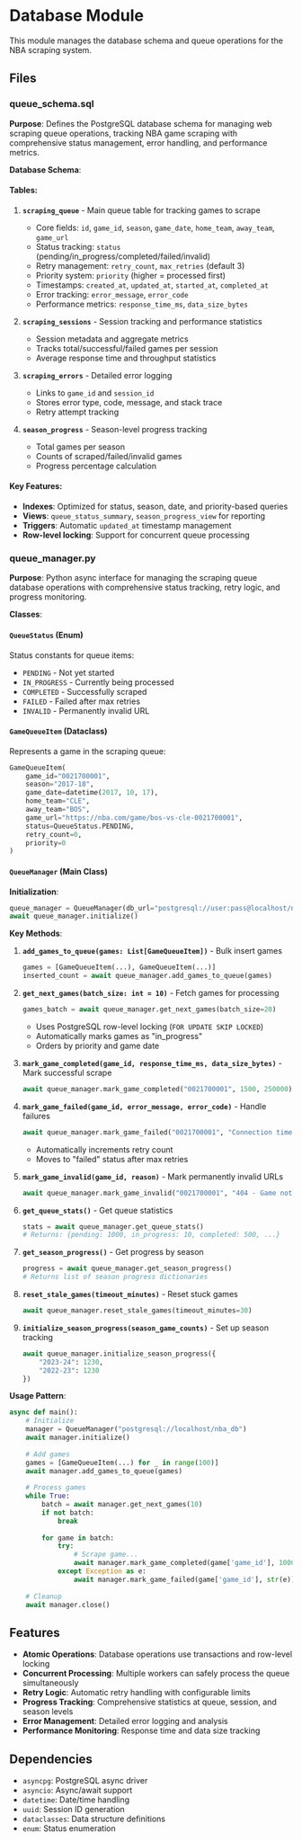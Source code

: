 # Database Module

This module manages the database schema and queue operations for the NBA scraping system.

## Files

### queue_schema.sql

**Purpose**: Defines the PostgreSQL database schema for managing web scraping queue operations, tracking NBA game scraping with comprehensive status management, error handling, and performance metrics.

**Database Schema**:

#### Tables:

1. **`scraping_queue`** - Main queue table for tracking games to scrape
   - Core fields: `id`, `game_id`, `season`, `game_date`, `home_team`, `away_team`, `game_url`
   - Status tracking: `status` (pending/in_progress/completed/failed/invalid)
   - Retry management: `retry_count`, `max_retries` (default 3)
   - Priority system: `priority` (higher = processed first)
   - Timestamps: `created_at`, `updated_at`, `started_at`, `completed_at`
   - Error tracking: `error_message`, `error_code`
   - Performance metrics: `response_time_ms`, `data_size_bytes`

2. **`scraping_sessions`** - Session tracking and performance statistics
   - Session metadata and aggregate metrics
   - Tracks total/successful/failed games per session
   - Average response time and throughput statistics

3. **`scraping_errors`** - Detailed error logging
   - Links to `game_id` and `session_id`
   - Stores error type, code, message, and stack trace
   - Retry attempt tracking

4. **`season_progress`** - Season-level progress tracking
   - Total games per season
   - Counts of scraped/failed/invalid games
   - Progress percentage calculation

#### Key Features:
- **Indexes**: Optimized for status, season, date, and priority-based queries
- **Views**: `queue_status_summary`, `season_progress_view` for reporting
- **Triggers**: Automatic `updated_at` timestamp management
- **Row-level locking**: Support for concurrent queue processing

### queue_manager.py

**Purpose**: Python async interface for managing the scraping queue database operations with comprehensive status tracking, retry logic, and progress monitoring.

**Classes**:

#### `QueueStatus` (Enum)
Status constants for queue items:
- `PENDING` - Not yet started
- `IN_PROGRESS` - Currently being processed
- `COMPLETED` - Successfully scraped
- `FAILED` - Failed after max retries
- `INVALID` - Permanently invalid URL

#### `GameQueueItem` (Dataclass)
Represents a game in the scraping queue:
```python
GameQueueItem(
    game_id="0021700001",
    season="2017-18",
    game_date=datetime(2017, 10, 17),
    home_team="CLE",
    away_team="BOS",
    game_url="https://nba.com/game/bos-vs-cle-0021700001",
    status=QueueStatus.PENDING,
    retry_count=0,
    priority=0
)
```

#### `QueueManager` (Main Class)

**Initialization**:
```python
queue_manager = QueueManager(db_url="postgresql://user:pass@localhost/nba_db")
await queue_manager.initialize()
```

**Key Methods**:

1. **`add_games_to_queue(games: List[GameQueueItem])`** - Bulk insert games
   ```python
   games = [GameQueueItem(...), GameQueueItem(...)]
   inserted_count = await queue_manager.add_games_to_queue(games)
   ```

2. **`get_next_games(batch_size: int = 10)`** - Fetch games for processing
   ```python
   games_batch = await queue_manager.get_next_games(batch_size=20)
   ```
   - Uses PostgreSQL row-level locking (`FOR UPDATE SKIP LOCKED`)
   - Automatically marks games as "in_progress" 
   - Orders by priority and game date

3. **`mark_game_completed(game_id, response_time_ms, data_size_bytes)`** - Mark successful scrape
   ```python
   await queue_manager.mark_game_completed("0021700001", 1500, 250000)
   ```

4. **`mark_game_failed(game_id, error_message, error_code)`** - Handle failures
   ```python
   await queue_manager.mark_game_failed("0021700001", "Connection timeout", 504)
   ```
   - Automatically increments retry count
   - Moves to "failed" status after max retries

5. **`mark_game_invalid(game_id, reason)`** - Mark permanently invalid URLs
   ```python
   await queue_manager.mark_game_invalid("0021700001", "404 - Game not found")
   ```

6. **`get_queue_stats()`** - Get queue statistics
   ```python
   stats = await queue_manager.get_queue_stats()
   # Returns: {pending: 1000, in_progress: 10, completed: 500, ...}
   ```

7. **`get_season_progress()`** - Get progress by season
   ```python
   progress = await queue_manager.get_season_progress()
   # Returns list of season progress dictionaries
   ```

8. **`reset_stale_games(timeout_minutes)`** - Reset stuck games
   ```python
   await queue_manager.reset_stale_games(timeout_minutes=30)
   ```

9. **`initialize_season_progress(season_game_counts)`** - Set up season tracking
   ```python
   await queue_manager.initialize_season_progress({
       "2023-24": 1230,
       "2022-23": 1230
   })
   ```

**Usage Pattern**:
```python
async def main():
    # Initialize
    manager = QueueManager("postgresql://localhost/nba_db")
    await manager.initialize()
    
    # Add games
    games = [GameQueueItem(...) for _ in range(100)]
    await manager.add_games_to_queue(games)
    
    # Process games
    while True:
        batch = await manager.get_next_games(10)
        if not batch:
            break
            
        for game in batch:
            try:
                # Scrape game...
                await manager.mark_game_completed(game['game_id'], 1000, 200000)
            except Exception as e:
                await manager.mark_game_failed(game['game_id'], str(e))
    
    # Cleanup
    await manager.close()
```

## Features

- **Atomic Operations**: Database operations use transactions and row-level locking
- **Concurrent Processing**: Multiple workers can safely process the queue simultaneously
- **Retry Logic**: Automatic retry handling with configurable limits
- **Progress Tracking**: Comprehensive statistics at queue, session, and season levels
- **Error Management**: Detailed error logging and analysis
- **Performance Monitoring**: Response time and data size tracking

## Dependencies

- `asyncpg`: PostgreSQL async driver
- `asyncio`: Async/await support
- `datetime`: Date/time handling
- `uuid`: Session ID generation
- `dataclasses`: Data structure definitions
- `enum`: Status enumeration